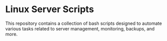 # Linux Server Scripts

This repository contains a collection of bash scripts designed to automate various tasks related to server management, monitoring, backups, and more. 
